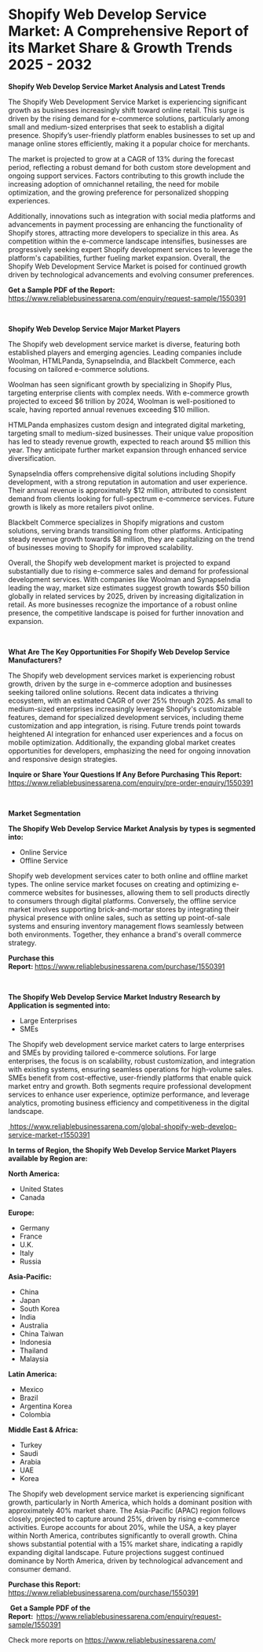 <p><h1>Shopify Web Develop Service Market: A Comprehensive Report of its Market Share & Growth Trends 2025 - 2032</h1></p><p><strong>Shopify Web Develop Service Market Analysis and Latest Trends</strong></p>
<p><p>The Shopify Web Development Service Market is experiencing significant growth as businesses increasingly shift toward online retail. This surge is driven by the rising demand for e-commerce solutions, particularly among small and medium-sized enterprises that seek to establish a digital presence. Shopify’s user-friendly platform enables businesses to set up and manage online stores efficiently, making it a popular choice for merchants. </p><p>The market is projected to grow at a CAGR of 13% during the forecast period, reflecting a robust demand for both custom store development and ongoing support services. Factors contributing to this growth include the increasing adoption of omnichannel retailing, the need for mobile optimization, and the growing preference for personalized shopping experiences. </p><p>Additionally, innovations such as integration with social media platforms and advancements in payment processing are enhancing the functionality of Shopify stores, attracting more developers to specialize in this area. As competition within the e-commerce landscape intensifies, businesses are progressively seeking expert Shopify development services to leverage the platform's capabilities, further fueling market expansion. Overall, the Shopify Web Development Service Market is poised for continued growth driven by technological advancements and evolving consumer preferences.</p></p>
<p><strong>Get a Sample PDF of the Report:&nbsp;</strong> <a href="https://www.reliablebusinessarena.com/enquiry/request-sample/1550391?utm_campaign=2992&utm_medium=2&utm_source=Github&utm_content=ia&utm_term=11032025&utm_id=shopify-web-develop-service">https://www.reliablebusinessarena.com/enquiry/request-sample/1550391</a></p>
<p>&nbsp;</p>
<p><strong>Shopify Web Develop Service Major Market Players</strong></p>
<p><p>The Shopify web development service market is diverse, featuring both established players and emerging agencies. Leading companies include Woolman, HTMLPanda, SynapseIndia, and Blackbelt Commerce, each focusing on tailored e-commerce solutions.</p><p>Woolman has seen significant growth by specializing in Shopify Plus, targeting enterprise clients with complex needs. With e-commerce growth projected to exceed $6 trillion by 2024, Woolman is well-positioned to scale, having reported annual revenues exceeding $10 million.</p><p>HTMLPanda emphasizes custom design and integrated digital marketing, targeting small to medium-sized businesses. Their unique value proposition has led to steady revenue growth, expected to reach around $5 million this year. They anticipate further market expansion through enhanced service diversification.</p><p>SynapseIndia offers comprehensive digital solutions including Shopify development, with a strong reputation in automation and user experience. Their annual revenue is approximately $12 million, attributed to consistent demand from clients looking for full-spectrum e-commerce services. Future growth is likely as more retailers pivot online.</p><p>Blackbelt Commerce specializes in Shopify migrations and custom solutions, serving brands transitioning from other platforms. Anticipating steady revenue growth towards $8 million, they are capitalizing on the trend of businesses moving to Shopify for improved scalability.</p><p>Overall, the Shopify web development market is projected to expand substantially due to rising e-commerce sales and demand for professional development services. With companies like Woolman and SynapseIndia leading the way, market size estimates suggest growth towards $50 billion globally in related services by 2025, driven by increasing digitalization in retail. As more businesses recognize the importance of a robust online presence, the competitive landscape is poised for further innovation and expansion.</p></p>
<p>&nbsp;</p>
<p><strong>What Are The Key Opportunities For Shopify Web Develop Service Manufacturers?</strong></p>
<p><p>The Shopify web development services market is experiencing robust growth, driven by the surge in e-commerce adoption and businesses seeking tailored online solutions. Recent data indicates a thriving ecosystem, with an estimated CAGR of over 25% through 2025. As small to medium-sized enterprises increasingly leverage Shopify's customizable features, demand for specialized development services, including theme customization and app integration, is rising. Future trends point towards heightened AI integration for enhanced user experiences and a focus on mobile optimization. Additionally, the expanding global market creates opportunities for developers, emphasizing the need for ongoing innovation and responsive design strategies.</p></p>
<p><strong>Inquire or Share Your Questions If Any Before Purchasing This Report:</strong> <a href="https://www.reliablebusinessarena.com/enquiry/pre-order-enquiry/1550391?utm_campaign=2992&utm_medium=2&utm_source=Github&utm_content=ia&utm_term=11032025&utm_id=shopify-web-develop-service">https://www.reliablebusinessarena.com/enquiry/pre-order-enquiry/1550391</a></p>
<p>&nbsp;</p>
<p><strong>Market Segmentation</strong></p>
<p><strong>The Shopify Web Develop Service Market Analysis by types is segmented into:</strong></p>
<p><ul><li>Online Service</li><li>Offline Service</li></ul></p>
<p><p>Shopify web development services cater to both online and offline market types. The online service market focuses on creating and optimizing e-commerce websites for businesses, allowing them to sell products directly to consumers through digital platforms. Conversely, the offline service market involves supporting brick-and-mortar stores by integrating their physical presence with online sales, such as setting up point-of-sale systems and ensuring inventory management flows seamlessly between both environments. Together, they enhance a brand's overall commerce strategy.</p></p>
<p><strong>Purchase this Report:&nbsp;</strong><a href="https://www.reliablebusinessarena.com/purchase/1550391?utm_campaign=2992&utm_medium=2&utm_source=Github&utm_content=ia&utm_term=11032025&utm_id=shopify-web-develop-service">https://www.reliablebusinessarena.com/purchase/1550391</a></p>
<p>&nbsp;</p>
<p><strong>The Shopify Web Develop Service Market Industry Research by Application is segmented into:</strong></p>
<p><ul><li>Large Enterprises</li><li>SMEs</li></ul></p>
<p><p>The Shopify web development service market caters to large enterprises and SMEs by providing tailored e-commerce solutions. For large enterprises, the focus is on scalability, robust customization, and integration with existing systems, ensuring seamless operations for high-volume sales. SMEs benefit from cost-effective, user-friendly platforms that enable quick market entry and growth. Both segments require professional development services to enhance user experience, optimize performance, and leverage analytics, promoting business efficiency and competitiveness in the digital landscape.</p></p>
<p><a href="https://www.reliablebusinessarena.com/global-shopify-web-develop-service-market-r1550391?utm_campaign=2992&utm_medium=2&utm_source=Github&utm_content=ia&utm_term=11032025&utm_id=shopify-web-develop-service">&nbsp;https://www.reliablebusinessarena.com/global-shopify-web-develop-service-market-r1550391</a></p>
<p><strong>In terms of Region, the Shopify Web Develop Service Market Players available by Region are:</strong></p>
<p>
    <p> <strong> North America: </strong>
        <ul>
            <li>United States</li>
            <li>Canada</li>
        </ul>
        </p> 
    <p> <strong> Europe: </strong>
        <ul>
            <li>Germany</li>
            <li>France</li>
            <li>U.K.</li>
            <li>Italy</li>
            <li>Russia</li>
        </ul>
        </p> 
    <p> <strong> Asia-Pacific: </strong>
        <ul>
            <li>China</li>
            <li>Japan</li>
            <li>South Korea</li>
            <li>India</li>
            <li>Australia</li>
            <li>China Taiwan</li>
            <li>Indonesia</li>
            <li>Thailand</li>
            <li>Malaysia</li>
        </ul>
        </p> 
    <p> <strong> Latin America: </strong>
        <ul>
            <li>Mexico</li>
            <li>Brazil</li>
            <li>Argentina Korea</li>
            <li>Colombia</li>
        </ul>
        </p> 
    <p> <strong> Middle East & Africa: </strong>
        <ul>
            <li>Turkey</li>
            <li>Saudi</li>
            <li>Arabia</li>
            <li>UAE</li>
            <li>Korea</li>
        </ul>
    </p>
    </p>
<p><p>The Shopify web development service market is experiencing significant growth, particularly in North America, which holds a dominant position with approximately 40% market share. The Asia-Pacific (APAC) region follows closely, projected to capture around 25%, driven by rising e-commerce activities. Europe accounts for about 20%, while the USA, a key player within North America, contributes significantly to overall growth. China shows substantial potential with a 15% market share, indicating a rapidly expanding digital landscape. Future projections suggest continued dominance by North America, driven by technological advancement and consumer demand.</p></p>
<p><strong>Purchase this Report: </strong><a href="https://www.reliablebusinessarena.com/purchase/1550391?utm_campaign=2992&utm_medium=2&utm_source=Github&utm_content=ia&utm_term=11032025&utm_id=shopify-web-develop-service">https://www.reliablebusinessarena.com/purchase/1550391</a></p>
<p>&nbsp;<strong>Get a Sample PDF of the Report:&nbsp;&nbsp;</strong><a href="https://www.reliablebusinessarena.com/enquiry/request-sample/1550391?utm_campaign=2992&utm_medium=2&utm_source=Github&utm_content=ia&utm_term=11032025&utm_id=shopify-web-develop-service">https://www.reliablebusinessarena.com/enquiry/request-sample/1550391</a></p>
<p><strong></strong></p>
<p>Check more reports on <a href="https://www.reliablebusinessarena.com/?utm_campaign=2992&utm_medium=2&utm_source=Github&utm_content=ia&utm_term=11032025&utm_id=shopify-web-develop-service">https://www.reliablebusinessarena.com/</a></p>